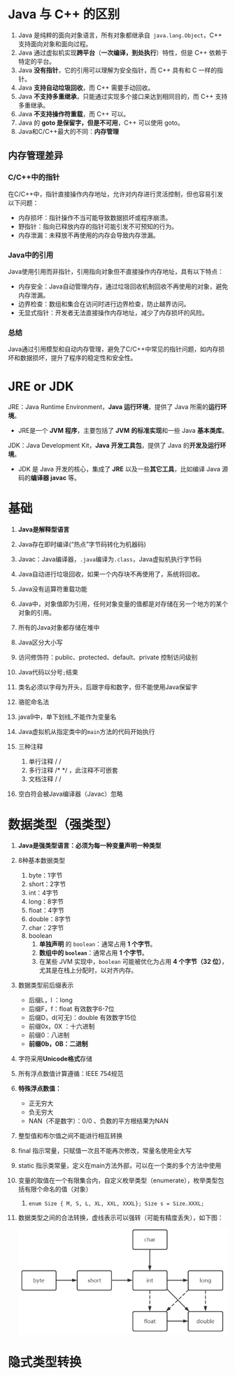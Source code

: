 # Java 与 C++ 的区别
1. Java 是纯粹的面向对象语言，所有对象都继承自` java.lang.Object`，C++ 支持面向对象和面向过程。
2. Java 通过虚拟机实现**跨平台**（**一次编译，到处执行**）特性，但是 C++ 依赖于特定的平台。
3. Java **没有指针**，它的引用可以理解为安全指针，而 C++ 具有和 C 一样的指针。
4. Java **支持自动垃圾回收**，而 C++ 需要手动回收。
5. Java **不支持多重继承**，只能通过实现多个接口来达到相同目的，而 C++ 支持多重继承。
6. Java **不支持操作符重载**，而 C++ 可以。
7. Java 的 **goto 是保留字，但是不可用**，C++ 可以使用 goto。
8. Java和C/C++最大的不同：**内存管理**

## 内存管理差异

### C/C++中的指针

在C/C++中，指针直接操作内存地址，允许对内存进行灵活控制，但也容易引发以下问题：
- 内存损坏：指针操作不当可能导致数据损坏或程序崩溃。
- 野指针：指向已释放内存的指针可能引发不可预知的行为。
- 内存泄漏：未释放不再使用的内存会导致内存泄漏。

### Java中的引用

Java使用引用而非指针，引用指向对象但不直接操作内存地址，具有以下特点：
- 内存安全：Java自动管理内存，通过垃圾回收机制回收不再使用的对象，避免内存泄漏。
- 边界检查：数组和集合在访问时进行边界检查，防止越界访问。
- 无显式指针：开发者无法直接操作内存地址，减少了内存损坏的风险。

### 总结

Java通过引用模型和自动内存管理，避免了C/C++中常见的指针问题，如内存损坏和数据损坏，提升了程序的稳定性和安全性。



# JRE or JDK

JRE：Java Runtime Environment，**Java 运行环境**，提供了 Java 所需的**运行环境**。

- JRE是一个 **JVM 程序**，主要包括了 **JVM** **的标准实现**和一些 Java **基本类库**。

JDK：Java Development Kit，**Java 开发工具包**，提供了 Java 的**开发及运行环境**。

- JDK 是 Java 开发的核心，集成了 **JRE** 以及一些**其它工具**，比如编译 Java 源码的**编译器 javac** 等。



# 基础

1. **Java是解释型语言**
2. Java存在即时编译(“热点”字节码转化为机器码)

3. Javac：Java编译器，`.java`编译为`.class`，Java虚拟机执行字节码
4. Java自动进行垃圾回收，如果一个内存块不再使用了，系统将回收。
5. Java没有运算符重载功能
6. Java中，对象值即为引用，任何对象变量的值都是对存储在另一个地方的某个对象的引用。
7. 所有的Java对象都存储在堆中
8. Java区分大小写

9. 访问修饰符：public、protected、default、private 控制访问级别
10. Java代码以分号`;`结束
11. 类名必须以字母为开头，后跟字母和数字，但不能使用Java保留字
12. 骆驼命名法
13. java9中，单下划线_不能作为变量名
14. Java虚拟机从指定类中的`main`方法的代码开始执行
15. 三种注释
       1. 单行注释 / /
       2. 多行注释 /*  */ ，此注释不可嵌套
       3. 文档注释 /  / 
16. 空白符会被Java编译器（Javac）忽略



# 数据类型（**强类型**）

1. **Java是强类型语言：必须为每一种变量声明一种类型**

2. 8种基本数据类型

   1. byte：1字节
   2. short：2字节
   3. int：4字节
   4. long：8字节
   5. float：4字节
   6. double：8字节
   7. char：2字节
   8. boolean
      1. **单独声明** 的 `boolean`：通常占用 **1 个字节**。
      2. **数组中的 `boolean`**：通常占用 **1 个字节**。
      3. 在某些 JVM 实现中，`boolean` 可能被优化为占用 **4 个字节（32 位）**，尤其是在栈上分配时，以对齐内存。

3. 数据类型前后缀表示
   - 后缀L，l ：long
   - 后缀F，f：float 有效数字6-7位
   - 后缀D，d(可无)：double 有效数字15位
   - 前缀0x，0X ：十六进制
   - 前缀0：八进制
   - **前缀0b，0B：二进制**

4. 字符采用**Unicode格式**存储

5. 所有浮点数值计算遵循：IEEE 754规范

6. **特殊浮点数值：**

   - 正无穷大
   - 负无穷大
   - NAN（不是数字）：0/0 、负数的平方根结果为NAN

7. 整型值和布尔值之间不能进行相互转换

8. final 指示常量，只赋值一次且不能再次修改，常量名使用全大写

9. static 指示类常量，定义在main方法外部，可以在一个类的多个方法中使用


10. 变量的取值在一个有限集合内，自定义枚举类型（enumerate），枚举类型包括有限个命名的值（对象）

    1. `enum Size { M, S, L, XL, XXL, XXXL}; Size s = Size.XXXL;`

11. 数据类型之间的合法转换，虚线表示可以强转（可能有精度丢失），如下图：

    ![image-20250227224157823](assets/image-20250227224157823.png)

# 隐式类型转换